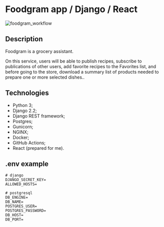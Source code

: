 # Foodgram app / Django / React
![foodgram_workflow](https://github.com/timurgain/foodgram-project-react/actions/workflows/foodgram_workflow.yml/badge.svg)

## Description 
 
Foodgram is a grocery assistant. 

On this service, users will be able to publish recipes, subscribe to publications of other users, add favorite recipes to the Favorites list, and before going to the store, download a summary list of products needed to prepare one or more selected dishes..

## Technologies

- Python 3;
- Django 2.2;
- Django REST framework;
- Postgres;
- Gunicorn;
- NGINX;
- Docker;
- GitHub Actions;
- React (prepared for me).

## .env example

```
# django
DJANGO_SECRET_KEY=
ALLOWED_HOSTS=

# postgresql
DB_ENGINE=
DB_NAME=
POSTGRES_USER=
POSTGRES_PASSWORD=
DB_HOST=
DB_PORT=
```
